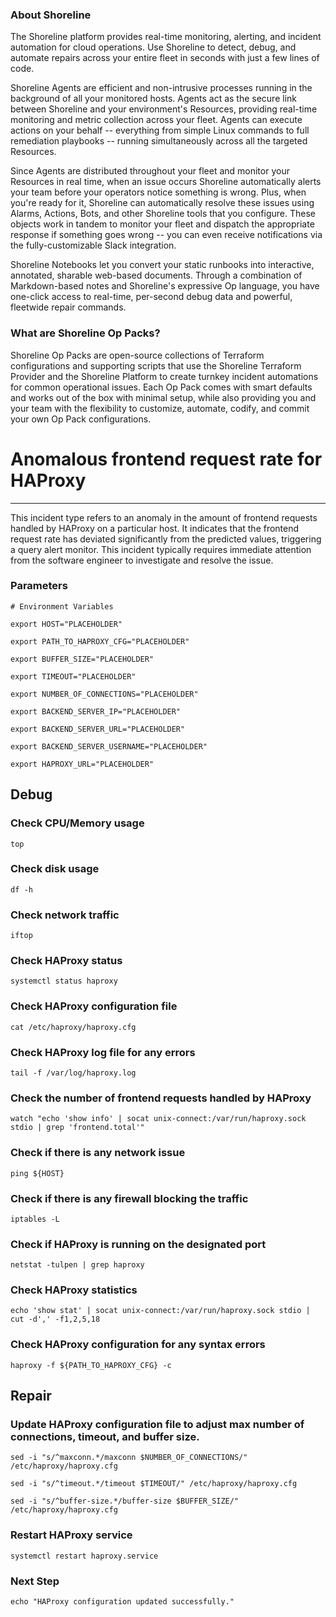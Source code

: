 
### About Shoreline
The Shoreline platform provides real-time monitoring, alerting, and incident automation for cloud operations. Use Shoreline to detect, debug, and automate repairs across your entire fleet in seconds with just a few lines of code.

Shoreline Agents are efficient and non-intrusive processes running in the background of all your monitored hosts. Agents act as the secure link between Shoreline and your environment's Resources, providing real-time monitoring and metric collection across your fleet. Agents can execute actions on your behalf -- everything from simple Linux commands to full remediation playbooks -- running simultaneously across all the targeted Resources.

Since Agents are distributed throughout your fleet and monitor your Resources in real time, when an issue occurs Shoreline automatically alerts your team before your operators notice something is wrong. Plus, when you're ready for it, Shoreline can automatically resolve these issues using Alarms, Actions, Bots, and other Shoreline tools that you configure. These objects work in tandem to monitor your fleet and dispatch the appropriate response if something goes wrong -- you can even receive notifications via the fully-customizable Slack integration.

Shoreline Notebooks let you convert your static runbooks into interactive, annotated, sharable web-based documents. Through a combination of Markdown-based notes and Shoreline's expressive Op language, you have one-click access to real-time, per-second debug data and powerful, fleetwide repair commands.

### What are Shoreline Op Packs?
Shoreline Op Packs are open-source collections of Terraform configurations and supporting scripts that use the Shoreline Terraform Provider and the Shoreline Platform to create turnkey incident automations for common operational issues. Each Op Pack comes with smart defaults and works out of the box with minimal setup, while also providing you and your team with the flexibility to customize, automate, codify, and commit your own Op Pack configurations.

# Anomalous frontend request rate for HAProxy
---

This incident type refers to an anomaly in the amount of frontend requests handled by HAProxy on a particular host. It indicates that the frontend request rate has deviated significantly from the predicted values, triggering a query alert monitor. This incident typically requires immediate attention from the software engineer to investigate and resolve the issue.

### Parameters
```shell
# Environment Variables

export HOST="PLACEHOLDER"

export PATH_TO_HAPROXY_CFG="PLACEHOLDER"

export BUFFER_SIZE="PLACEHOLDER"

export TIMEOUT="PLACEHOLDER"

export NUMBER_OF_CONNECTIONS="PLACEHOLDER"

export BACKEND_SERVER_IP="PLACEHOLDER"

export BACKEND_SERVER_URL="PLACEHOLDER"

export BACKEND_SERVER_USERNAME="PLACEHOLDER"

export HAPROXY_URL="PLACEHOLDER"
```

## Debug

### Check CPU/Memory usage
```shell
top
```

### Check disk usage
```shell
df -h
```

### Check network traffic
```shell
iftop
```

### Check HAProxy status
```shell
systemctl status haproxy
```

### Check HAProxy configuration file
```shell
cat /etc/haproxy/haproxy.cfg
```

### Check HAProxy log file for any errors
```shell
tail -f /var/log/haproxy.log
```

### Check the number of frontend requests handled by HAProxy
```shell
watch "echo 'show info' | socat unix-connect:/var/run/haproxy.sock stdio | grep 'frontend.total'"
```

### Check if there is any network issue
```shell
ping ${HOST}
```

### Check if there is any firewall blocking the traffic
```shell
iptables -L
```

### Check if HAProxy is running on the designated port
```shell
netstat -tulpen | grep haproxy
```

### Check HAProxy statistics
```shell
echo 'show stat' | socat unix-connect:/var/run/haproxy.sock stdio | cut -d',' -f1,2,5,18
```

### Check HAProxy configuration for any syntax errors
```shell
haproxy -f ${PATH_TO_HAPROXY_CFG} -c
```

## Repair

### Update HAProxy configuration file to adjust max number of connections, timeout, and buffer size.

```shell
sed -i "s/^maxconn.*/maxconn $NUMBER_OF_CONNECTIONS/" /etc/haproxy/haproxy.cfg

sed -i "s/^timeout.*/timeout $TIMEOUT/" /etc/haproxy/haproxy.cfg

sed -i "s/^buffer-size.*/buffer-size $BUFFER_SIZE/" /etc/haproxy/haproxy.cfg
```

### Restart HAProxy service
```shell
systemctl restart haproxy.service
```

### Next Step
```shell
echo "HAProxy configuration updated successfully."
```